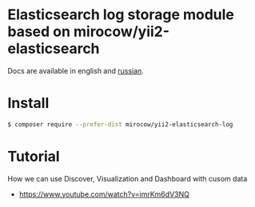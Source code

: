 # Elasticsearch log storage module based on mirocow/yii2-elasticsearch

Docs are available in english and [russian](README.ru.md).

# Install

```bash
$ composer require --prefer-dist mirocow/yii2-elasticsearch-log
```

# Tutorial

How we can use Discover, Visualization and Dashboard with cusom data
* https://www.youtube.com/watch?v=imrKm6dV3NQ
